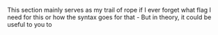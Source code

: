This section mainly serves as my trail of rope if I ever forget what flag I need for this or how the syntax goes for that - But in theory, it could be useful to you to

